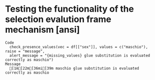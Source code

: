 # Testing the functionality of the selection evalution frame mechanism [ansi]

    Code
      check_presence_values(vec = df[["sex"]], values = c("maschio"), raise = "message",
      alert_message = "{missing_values} glue substitution is evaluated correctly as maschio")
    Message
      [1m[22m[36mi[39m maschio glue substitution is evaluated correctly as maschio

